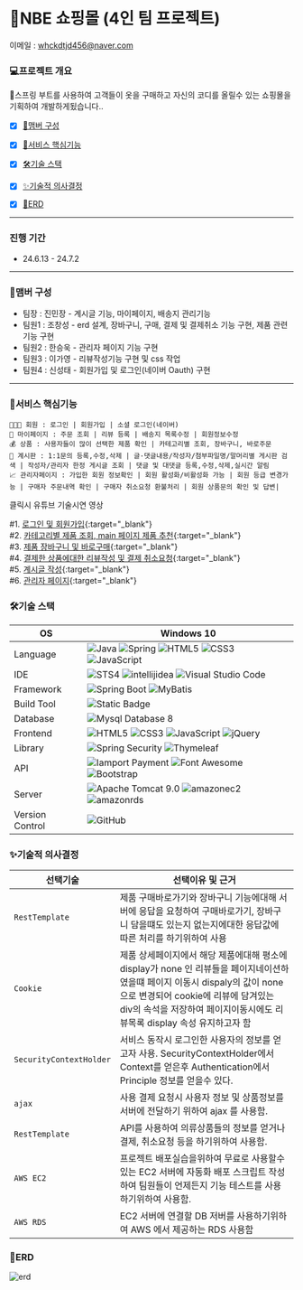 # 🛒NBE 쇼핑몰 (4인 팀 프로젝트) 
이메일 : <whckdtjd456@naver.com>

### 💻프로젝트 개요
💬스프링 부트를 사용하여 고객들이 옷을 구매하고 자신의 코디를 올릴수 있는 쇼핑몰을 기획하여 개발하게됬습니다..
- [x] [🧙맴버 구성](#멤버-구성)
- [x] [🎯서비스 핵심기능](#서비스-핵심기능)
- [x] [🛠기술 스택](#기술-스택)
- [x] [✨기술적 의사결정](#기술적-의사결정)
- [x] [📖ERD](#erd)



<hr/>


### 진행 기간
* 24.6.13 - 24.7.2
<hr/>

### 🧙맴버 구성
 - 팀장  : 진민장 - 계시글 기능, 마이페이지, 배송지 관리기능
 - 팀원1 : 조창성 - erd 설계, 장바구니, 구매, 결제 및 결제취소 기능 구현, 제품 관련 기능 구현
 - 팀원2 : 한승욱 - 관리자 페이지 기능 구현
 - 팀원3 : 이가영 - 리뷰작성기능 구현 및 css 작업
 - 팀원4 : 신성태 - 회원가입 및 로그인(네이버 Oauth) 구현

 
<hr/>


### 🎯서비스 핵심기능
```
👨‍👨‍👧 회원 : 로그인 | 회원가입 | 소셜 로그인(네이버) 
🏡 마이페이지 : 주문 조회 | 리뷰 등록 | 배송지 목록수정 | 회원정보수정 
💰 상품 : 사용자들이 많이 선택한 제품 확인 | 카테고리별 조회, 장바구니, 바로주문
🚧 계시판 : 1:1문의 등록,수정,삭제 | 글·댓글내용/작성자/첨부파일명/말머리별 게시판 검색 | 작성자/관리자 한정 게시글 조회 | 댓글 및 대댓글 등록,수정,삭제,실시간 알림
📈 관리자페이지 : 가입한 회원 정보확인 | 회원 활성화/비활성화 가능 | 회원 등급 변경가능 | 구매자 주문내역 확인 | 구매자 취소요청 환불처리 | 회원 상품문의 확인 및 답변|
```
클릭시 유튜브 기술시연 영상   
   
 #1. [로그인 및 회원가입](https://youtu.be/vDreVqhy6dY){:target="_blank"}         
 #2. [카테고리별 제품 조회, main 페이지 제품 추천](https://youtu.be/ZsKDU0IyimI){:target="_blank"}      
 #3. [제품 장바구니 및 바로구매](https://youtu.be/KlHED1Shz_o){:target="_blank"}      
 #4. [결제한 상품에대한 리뷰작성 및 결제 취소요청](https://youtu.be/o4BEff3XJDE){:target="_blank"}      
 #5. [계시글 작성](https://youtu.be/c3nrzZ5vNZc){:target="_blank"}      
 #6. [관리자 페이지](https://youtu.be/fKTIbY95Gr8){:target="_blank"}      

### 🛠기술 스택
OS | Windows 10
--- | --- |
Language | ![Java](https://img.shields.io/badge/JAVA-000?style=for-the-badge&logo=java&logoColor=white) ![Spring](https://img.shields.io/badge/Spring-000?style=for-the-badge&logo=spring&logoColor=white) ![HTML5](https://img.shields.io/badge/html5-000?style=for-the-badge&logo=html5&logoColor=white) ![CSS3](https://img.shields.io/badge/css3-000?style=for-the-badge&logo=css3&logoColor=white) ![JavaScript](https://img.shields.io/badge/javascript-000?style=for-the-badge&logo=javascript&logoColor=white)
IDE | ![STS4](https://img.shields.io/badge/STS4-000?style=for-the-badge&logo=spring&logoColor=white) ![intellijidea](https://img.shields.io/badge/Intellij-000?style=for-the-badge&logo=intellijidea&logoColor=white) ![Visual Studio Code](https://img.shields.io/badge/Visual%20Studio%20Code-000?style=for-the-badge&logo=visualstudiocode&logoColor=white)
Framework | ![Spring Boot](https://img.shields.io/badge/Spring%20Boot-6DB33F?style=for-the-badge&logo=springboot&logoColor=white) ![MyBatis](https://img.shields.io/badge/Mybatis-d40000?style=for-the-badge)
Build Tool | ![Static Badge](https://img.shields.io/badge/Gradle-%2302303A?style=for-the-badge)
Database | ![Mysql Database 8](https://img.shields.io/badge/MySql-F80000?style=for-the-badge)
Frontend | ![HTML5](https://img.shields.io/badge/html5-E34F26?style=for-the-badge&logo=html5&logoColor=white) ![CSS3](https://img.shields.io/badge/css3-1572B6?style=for-the-badge&logo=css3&logoColor=white) ![JavaScript](https://img.shields.io/badge/javascript-F7DF1E?style=for-the-badge&logo=javascript&logoColor=black) ![jQuery](https://img.shields.io/badge/jQuery-0769AD?style=for-the-badge&logo=jquery&logoColor=white)
Library | ![Spring Security](https://img.shields.io/badge/spring%20security-6DB33F?style=for-the-badge&logo=springsecurity&logoColor=white) ![Thymeleaf](https://img.shields.io/badge/thymeleaf-005F0F?style=for-the-badge&logo=thymeleaf&logoColor=white)
API | ![Iamport Payment](https://img.shields.io/badge/Iamport%20Payment-c1272d?style=for-the-badge) ![Font Awesome](https://img.shields.io/badge/Font%20Awesome-528DD7?style=for-the-badge&logo=fontawesome&logoColor=white) ![Bootstrap](https://img.shields.io/badge/Bootstrap-7952B3?style=for-the-badge&logo=bootstrap&logoColor=white)
Server |![Apache Tomcat 9.0](https://img.shields.io/badge/Apache%20Tomcat%20-F8DC75?style=for-the-badge&logo=apachetomcat&logoColor=black) ![amazonec2](https://img.shields.io/badge/amazonec2-c1272d?style=for-the-badge&logo=amazonec2&logoColor=white) ![amazonrds](https://img.shields.io/badge/amazonRDS-c1272d?style=for-the-badge&logo=amazonrds&logoColor=white) 
Version Control | ![GitHub](https://img.shields.io/badge/GitHub-181717?style=for-the-badge&logo=GitHub&logoColor=white)

### ✨기술적 의사결정
선택기술 | 선택이유 및 근거
--- | --- |
`RestTemplate` | 제품 구매바로가기와 장바구니 기능에대해 서버에 응답을 요청하여 구매바로가기, 장바구니 담을떄도 있는지 없는지에대한 응답값에 따른 처리를 하기위하여 사용
`Cookie` | 제품 상세페이지에서 해당 제품에대해 평소에 display가 none 인 리뷰들을 페이지네이션하였을떄 페이지 이동시 dispaly의 값이 none으로 변경되어 cookie에 리뷰에 담겨있는 div의 속석을 저장하여 페이지이동시에도 리뷰목록 display 속성 유지하고자 함
`SecurityContextHolder` | 서비스 동작시 로그인한 사용자의 정보를 얻고자 사용. SecurityContextHolder에서 Context를 얻은후 Authentication에서 Principle 정보를 얻을수 있다.
`ajax` | 사용 결제 요청시 사용자 정보 및 상품정보를 서버에 전달하기 위하여 ajax 를 사용함.
`RestTemplate` | API를 사용하여 의류상품들의 정보를 얻거나 결제, 취소요청 등을 하기위하여 사용함.
`AWS EC2` | 프로젝트 배포실습을위하여 무료로 사용할수 있는 EC2 서버에 자동화 배포 스크립트 작성하여 팀원들이 언제든지 기능 테스트를 사용하기위하여 사용함.
`AWS RDS` | EC2 서버에 연결할 DB 저버를 사용하기위하여 AWS 에서 제공하는 RDS 사용함


### 📖ERD
![erd](https://github.com/user-attachments/assets/08fe6d79-9dac-4707-beb5-0231c65c132e)






